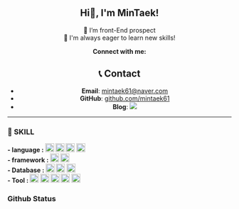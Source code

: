 <div align="center">

## Hi👋, I'm MinTaek!
<!-- [![wakatime](https://wakatime.com/badge/user/018ef09b-4830-4742-8c11-7c2fa58d8c53.svg)](https://wakatime.com/@018ef09b-4830-4742-8c11-7c2fa58d8c53)
[![Hits](https://hits.seeyoufarm.com/api/count/incr/badge.svg?url=https%3A%2F%2Fgithub.com%2FJihyeon818&count_bg=%2333DFFF&title_bg=%23005D9F&icon=&icon_color=%23FFFFFF&title=Jihyeon&edge_flat=false)](https://hits.seeyoufarm.com) -->

🌱 I’m front-End prospect<br/>
🤩 I'm always eager to learn new skills!<br/>

<b>Connect with me: </b>
## 📞 Contact
- **Email**: mintaek61@naver.com
- **GitHub**: [github.com/mintaek61](https://github.com/mintaek61)
- **Blog**: <a href="https://velog.io/@mintaek601" target="_blank"><img src="https://img.shields.io/badge/velog-black?style=plastic&logo=velog&logoColor=#03C75A"/></a>
  
</div>

<hr/>

### 🔨 SKILL
<b>
- language : 
        <img src="https://img.shields.io/badge/html5-E34F26?style=for-the-badge&logo=html5&logoColor=white" height="20">
        <img src="https://img.shields.io/badge/css3-1572B6?style=for-the-badge&logo=css3&logoColor=white" height="20">
        <img src="https://img.shields.io/badge/javascript-F7DF1E?style=for-the-badge&logo=javascript&logoColor=white" height="20">
        <img src="https://img.shields.io/badge/typescript-007ACC?style=for-the-badge&logo=typescript&logoColor=white" height="20"> 
</b>
<br/>
<b>
- framework : 
        <img src="https://img.shields.io/badge/react-61DAFB?style=for-the-badge&logo=react&logoColor=white" height="20">
        <img src="https://img.shields.io/badge/NextJS-000000?style=for-the-badge&logo=nextJS&logoColor=white" height="20">
</b>
<br/>
<b>
- Database : 
        <img src="https://img.shields.io/badge/mysql-4479A1?style=for-the-badge&logo=mysql&logoColor=white" height="20">
        <img src="https://img.shields.io/badge/postgresql-1572B6?style=for-the-badge&logo=postgresql&logoColor=white" height="20">
        <img src="https://img.shields.io/badge/prisma-000000?style=for-the-badge&logo=prisma&logoColor=white" height="20">

</b>
<br/>
<b>
- Tool : 
        <img src="https://img.shields.io/badge/github-181717?style=for-the-badge&logo=github&logoColor=white" height="20"> 
        <img src="https://img.shields.io/badge/notion-000000?style=for-the-badge&logo=notion&logoColor=white" height="20"> 
        <img src="https://img.shields.io/badge/figma-F24E1E?style=for-the-badge&logo=figma&logoColor=white" height="20">
        <img src="https://img.shields.io/badge/VSCode-31A8FF?style=for-the-badge&logo=visualstudiocode&logoColor=white" height="20"> 
        <img src="https://img.shields.io/badge/IntelliJ idea-000000?style=for-the-badge&logo=intellijidea&logoColor=white" height="20"> 
</b>

### Github Status
